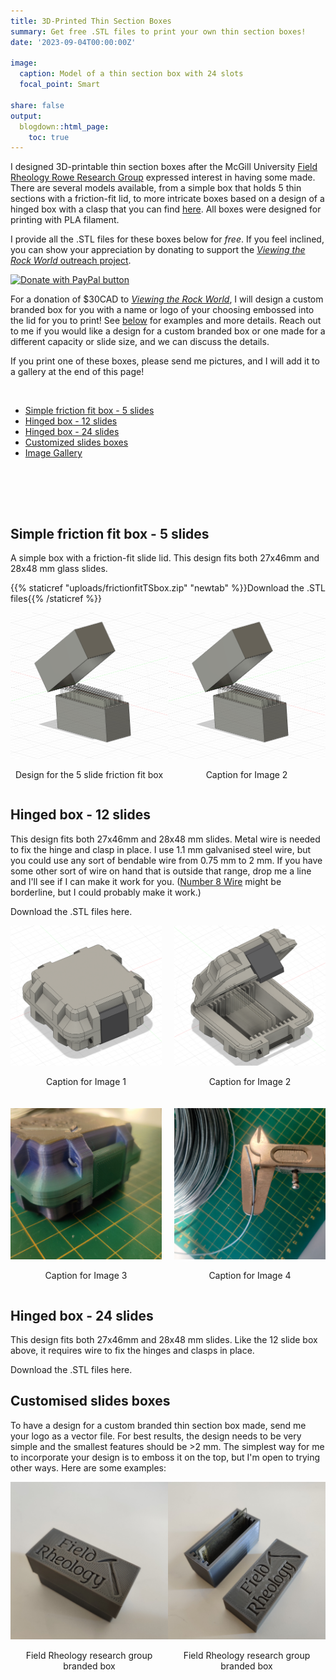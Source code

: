 ```yaml
---
title: 3D-Printed Thin Section Boxes
summary: Get free .STL files to print your own thin section boxes!
date: '2023-09-04T00:00:00Z'

image:
  caption: Model of a thin section box with 24 slots
  focal_point: Smart

share: false
output:
  blogdown::html_page:
    toc: true
---
```


I designed 3D-printable thin section boxes after the McGill University [Field Rheology Rowe Research Group](https://www.eps.mcgill.ca/~crowe/) expressed interest in having some made. There are several models available, from a simple box that holds 5 thin sections with a friction-fit lid, to more intricate boxes based on a design of a hinged box with a clasp that you can find [here](https://www.printables.com/model/540605-parametric-box-v2-single-clasp). All boxes were designed for printing with PLA filament. 

I provide all the .STL files for these boxes below for *free*. If you feel inclined, you can show your appreciation by donating to support the [*Viewing the Rock World* outreach project](https://matthewtarling.github.io/outreach).

[![Donate with PayPal button](https://www.paypalobjects.com/en_US/i/btn/btn_donate_LG.gif)](https://www.paypal.com/donate?hosted_button_id=PCTMMUKZF9M4A)

For a donation of $30CAD to [*Viewing the Rock World*](https://matthewtarling.github.io/outreach), I will design a custom branded box for you with a name or logo of your choosing embossed into the lid for you to print! See [below](#section-4) for examples and more details. Reach out to me if you would like a design for a custom branded box or one made for a different capacity or slide size, and we can discuss the details.

If you print one of these boxes, please send me pictures, and I will add it to a gallery at the end of this page!

<br>

<!-- Table of Contents -->

- [Simple friction fit box - 5 slides](#section-1)
- [Hinged box - 12 slides](#section-2)
- [Hinged box - 24 slides](#section-3)
- [Customized slides boxes](#section-4)
- [Image Gallery](#section-gallery)

<br>

<br><br>

<a name="section-1"></a>
## Simple friction fit box - 5 slides

A simple box with a friction-fit slide lid. This design fits both 27x46mm and 28x48 mm glass slides.

{{% staticref "uploads/frictionfitTSbox.zip" "newtab" %}}Download the .STL files{{% /staticref %}}

<div style="display: flex; justify-content: space-between;">
  <div style="flex: 1; text-align: center;">
    <a href="simple_box.png" data-lightbox="image-set" data-title="Caption for Image 1">
      <img src="simple_box.png" alt="Image 1" width="300" />
    </a>
    <p>Design for the 5 slide friction fit box</p>
  </div>
  <div style="flex: 1; text-align: center;">
    <a href="simple_box.png" data-lightbox="image-set" data-title="Caption for Image 2">
      <img src="simple_box.png" alt="Image 2" width="300" />
    </a>
    <p>Caption for Image 2</p>
  </div>
</div>


<a name="section-2"></a>
## Hinged box - 12 slides


This design fits both 27x46mm and 28x48 mm slides. Metal wire is needed to fix the hinge and clasp in place. I use 1.1 mm galvanised steel wire, but you could use any sort of bendable wire from 0.75 mm to 2 mm. If you have some other sort of wire on hand that is outside that range, drop me a line and I'll see if I can make it work for you. ([Number 8 Wire](https://en.wikipedia.org/wiki/Number_8_wire) might be borderline, but I could probably make it work.)

Download the .STL files here. 


<div style="display: flex; flex-wrap: wrap; justify-content: space-between; gap: 20px;">
  <div style="flex-basis: calc(50% - 10px); text-align: center;">
    <a href="SB12a.png" data-lightbox="image-set" data-title="Caption for Image 1">
      <img src="SB12a.png" alt="Image 1" width="100%" />
    </a>
    <p>Caption for Image 1</p>
  </div>
  <div style="flex-basis: calc(50% - 10px); text-align: center;">
    <a href="SB12b.png" data-lightbox="image-set" data-title="Caption for Image 2">
      <img src="SB12b.png" alt="Image 2" width="100%" />
    </a>
    <p>Caption for Image 2</p>
  </div>
  <div style="flex-basis: calc(50% - 10px); text-align: center;">
    <a href="wire1.jpg" data-lightbox="image-set" data-title="Caption for Image 3">
      <img src="wire1.jpg" alt="Image 3" width="100%" />
    </a>
    <p>Caption for Image 3</p>
  </div>
  <div style="flex-basis: calc(50% - 10px); text-align: center;">
    <a href="wire12.jpg" data-lightbox="image-set" data-title="Caption for Image 4">
      <img src="wire12.jpg" alt="Image 4" width="100%" />
    </a>
    <p>Caption for Image 4</p>
  </div>
</div>

<a name="section-3"></a>
## Hinged box - 24 slides

This design fits both 27x46mm and 28x48 mm slides. Like the 12 slide box above, it requires wire to fix the hinges and clasps in place. 

Download the .STL files here. 

<a name="section-4"></a>
## Customised slides boxes

To have a design for a custom branded thin section box made, send me your logo as a vector file. For best results, the design needs to be very simple and the smallest features should be >2 mm. The simplest way for me to incorporate your design is to emboss it on the top, but I'm open to trying other ways. Here are some examples:

<!-- Gallery section -->
<a name="section-gallery"></a>


<!-- Add your gallery images below -->
<div style="display: flex; justify-content: space-between;">
  <div style="flex: 1; text-align: center;">
    <a href="cus1.jpg" data-lightbox="image-set" data-title="Field rheology branded 5 slide friction fit box">
      <img src="cus1.jpg" alt="Image 1" width="300" />
    </a>
    <p>Field Rheology research group branded box</p>
  </div>
  <div style="flex: 1; text-align: center;">
    <a href="cus2.jpg" data-lightbox="image-set" data-title="Field rheology branded 5 slide friction fit box">
      <img src="cus2.jpg" alt="Image 2" width="300" />
    </a>
    <p>Field Rheology research group branded box</p>
  </div>
</div>
